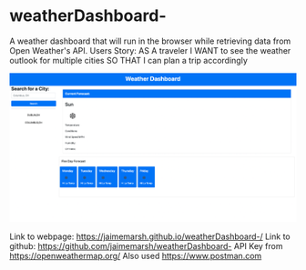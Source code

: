 # weatherDashboard-
A weather dashboard that will run in the browser while retrieving data from Open Weather's API. 
Users Story: 
AS A traveler
I WANT to see the weather outlook for multiple cities
SO THAT I can plan a trip accordingly

<img src="assets/weatherdashboard.png">

Link to webpage: https://jaimemarsh.github.io/weatherDashboard-/
<span></span>
Link to github: https://github.com/jaimemarsh/weatherDashboard-
<span></span>
API Key from https://openweathermap.org/
<span></span>
Also used https://www.postman.com